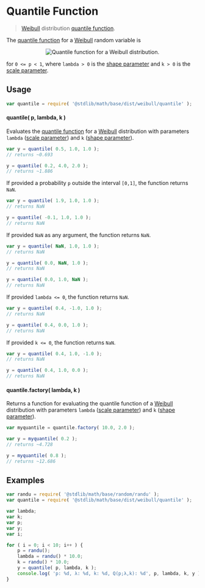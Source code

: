 Quantile Function
===

> [Weibull][Weibull] distribution [quantile function][quantile-function].

<section class="intro">

The [quantile function][quantile-function] for a [Weibull][Weibull] random variable is

<!-- <equation class="equation" label="eq:quantile_function" align="center" raw="Q(p;k,\lambda) = \lambda {(-\ln(1-p))}^{1/k}" alt="Quantile function for a Weibull distribution."> -->

<div class="equation" align="center" data-raw-text="Q(p;k,\lambda) = \lambda {(-\ln(1-p))}^{1/k}" data-equation="eq:quantile_function">
    <img src="" alt="Quantile function for a Weibull distribution.">
    <br>
</div>

<!-- </equation> -->

for `0 <= p < 1`, where `lambda > 0` is the [shape parameter][shape] and `k > 0` is the [scale parameter][scale].

<!-- </intro> -->

<section class="usage">

## Usage
``` javascript
var quantile = require( '@stdlib/math/base/dist/weibull/quantile' );
```

#### quantile( p, lambda, k )

Evaluates the [quantile function][quantile-function] for a [Weibull][weibull] distribution with parameters `lambda` ([scale parameter][scale]) and `k` ([shape parameter][shape]).

``` javascript
var y = quantile( 0.5, 1.0, 1.0 );
// returns ~0.693

y = quantile( 0.2, 4.0, 2.0 );
// returns ~1.886
```

If provided a probability `p` outside the interval `[0,1]`, the function returns `NaN`.

``` javascript
var y = quantile( 1.9, 1.0, 1.0 );
// returns NaN

y = quantile( -0.1, 1.0, 1.0 );
// returns NaN
```

If provided `NaN` as any argument, the function returns `NaN`.

``` javascript
var y = quantile( NaN, 1.0, 1.0 );
// returns NaN

y = quantile( 0.0, NaN, 1.0 );
// returns NaN

y = quantile( 0.0, 1.0, NaN );
// returns NaN
```

If provided `lambda <= 0`, the function returns `NaN`.

``` javascript
var y = quantile( 0.4, -1.0, 1.0 );
// returns NaN

y = quantile( 0.4, 0.0, 1.0 );
// returns NaN
```

If provided `k <= 0`, the function returns `NaN`.

``` javascript
var y = quantile( 0.4, 1.0, -1.0 );
// returns NaN

y = quantile( 0.4, 1.0, 0.0 );
// returns NaN
```

#### quantile.factory( lambda, k )

Returns a function for evaluating the quantile function of a [Weibull][weibull] distribution with parameters `lambda` ([scale parameter][scale]) and `k` ([shape parameter][shape]).

``` javascript
var myquantile = quantile.factory( 10.0, 2.0 );

var y = myquantile( 0.2 );
// returns ~4.728

y = myquantile( 0.8 );
// returns ~12.686
```

<!-- </usage> -->

<section class="examples">

## Examples

``` javascript
var randu = require( '@stdlib/math/base/random/randu' );
var quantile = require( '@stdlib/math/base/dist/weibull/quantile' );

var lambda;
var k;
var p;
var y;
var i;

for ( i = 0; i < 10; i++ ) {
    p = randu();
    lambda = randu() * 10.0;
    k = randu() * 10.0;
    y = quantile( p, lambda, k );
    console.log( 'p: %d, λ: %d, k: %d, Q(p;λ,k): %d', p, lambda, k, y );
}
```

<!-- </examples> -->


<section class="links">

[Weibull]: https://en.wikipedia.org/wiki/Weibull_distribution
[quantile-function]: https://en.wikipedia.org/wiki/Quantile_function
[shape]: https://en.wikipedia.org/wiki/Shape_parameter
[scale]: https://en.wikipedia.org/wiki/Scale_parameter

<!-- </links> -->
